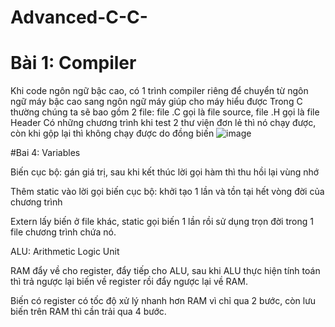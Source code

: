 # Advanced-C-C-
# Bài 1: Compiler
Khi code ngôn ngữ bậc cao, có 1 trình compiler riêng để chuyển từ ngôn ngữ máy bậc cao sang ngôn ngữ máy giúp cho máy hiểu được
Trong C thường chúng ta sẽ bao gồm 2 file: file .C gọi là file source, file .H gọi là file Header
Có những chương trình khi test 2 thư viện đơn lẻ thì nó chạy được, còn khi gộp lại thì không chạy được do đồng biến
![image](https://github.com/nuymy/Advanced-C-C-/assets/106459251/3b72e9ad-a586-4dd9-9a17-5b4c51f4fa67)




#Bai 4: Variables

Biến cục bộ: gán giá trị, sau khi kết thúc lời gọi hàm thì thu hồi lại vùng nhớ

Thêm static vào lời gọi biến cục bộ: khởi tạo 1 lần và tồn tại hết vòng đời của chương trình

Extern lấy biến ở file khác, static gọi biến 1 lần rồi sử dụng trọn đời trong 1 file chương trình chứa nó.

ALU: Arithmetic Logic Unit

RAM đẩy về cho register, đẩy tiếp cho ALU, sau khi ALU thực hiện tính toán thì trả ngược lại biến về register rồi đẩy ngược lại về RAM.

Biến có register có tốc độ xử lý nhanh hơn RAM vì chỉ qua 2 bước, còn lưu biến trên RAM thì cần trải qua 4 bước.
